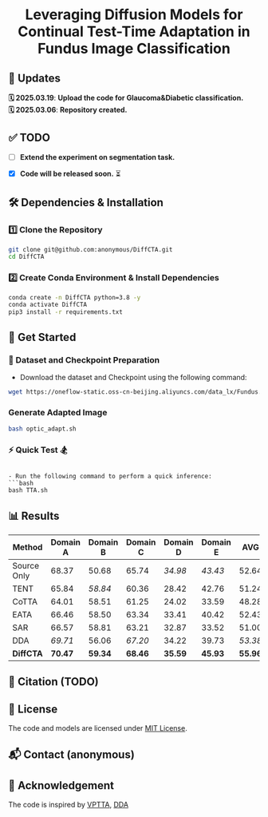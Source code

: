 <div align="center">



<h1>Leveraging Diffusion Models for Continual Test-Time Adaptation in Fundus Image Classification</h1>


</div>


<h2 style="text-align: left;">📌 Updates</h2>

**🗓 2025.03.19**: **Upload the code for Glaucoma&Diabetic classification.**  
**🗓 2025.03.06**: **Repository created.**  

## ✅ TODO  
- [ ] **Extend the experiment on segmentation task.**  
- [x] **Code will be released soon.**  ⏳



## 🛠️ Dependencies & Installation  

### 1️⃣ Clone the Repository  
```bash
git clone git@github.com:anonymous/DiffCTA.git
cd DiffCTA
```

### 2️⃣ Create Conda Environment & Install Dependencies  
```bash
conda create -n DiffCTA python=3.8 -y  
conda activate DiffCTA 
pip3 install -r requirements.txt  
```

## 🚀 Get Started  

### 📂 Dataset and Checkpoint Preparation  

- Download the dataset and Checkpoint using the following command:
```bash
wget https://oneflow-static.oss-cn-beijing.aliyuncs.com/data_lx/Fundus.zip
```
### Generate Adapted Image

```bash
bash optic_adapt.sh
```

### ⚡ Quick Test 🏂  
```

- Run the following command to perform a quick inference:  
```bash
bash TTA.sh
```

## 📊 Results  

| Method         | Domain A | Domain B | Domain C | Domain D | Domain E | AVG   |
|----------------|----------|----------|----------|----------|----------|--------|
| Source Only    | 68.37    | 50.68    | 65.74    | *34.98*  | *43.43*  | 52.64 |
| TENT           | 65.84    | *58.84*  | 60.36    | 28.42    | 42.76    | 51.24 |
| CoTTA          | 64.01    | 58.51    | 61.25    | 24.02    | 33.59    | 48.28 |
| EATA           | 66.46    | 58.50    | 63.34    | 33.41    | 40.42    | 52.43 |
| SAR            | 66.57    | 58.81    | 63.21    | 32.87    | 33.52    | 51.00 |
| DDA            | *69.71*  | 56.06    | *67.20*  | 34.22    | 39.73    | *53.38* |
| **DiffCTA**    | **70.47**| **59.34**| **68.46**| **35.59**| **45.93**| **55.96** |

## 📜 Citation (TODO)


## 📄 License  
The code and models are licensed under <a rel="license" href="./LICENSE">MIT License</a>. 

## 📬 Contact (anonymous)


## 🙌 Acknowledgement

The code is inspired by [VPTTA](https://github.com/Chen-Ziyang/VPTTA), [DDA](https://github.com/shiyegao/DDA)
